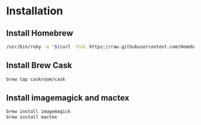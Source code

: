 # Installation

## Install Homebrew

```bash
/usr/bin/ruby -e "$(curl -fsSL https://raw.githubusercontent.com/Homebrew/install/master/install)"
```

## Install Brew Cask

```bash
brew tap caskroom/cask
```

## Install imagemagick and mactex

```bash
brew install imagemagick
brew install mactex
```
